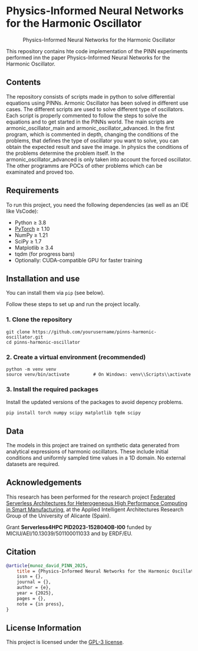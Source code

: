 <h1 aligh="center">Physics-Informed Neural Networks for the Harmonic Oscillator</h1>
<p align="center">Physics-Informed Neural Networks for the Harmonic Oscillator</p>

This repository contains hte code implementation of the PINN experiments performed inn the paper Physics-Informed Neural Networks for the Harmonic Oscillator.

## Contents
The repository consists of scripts made in python to solve differential equations using PINNs. Armonic Oscillator has been solved in different use cases. The different scripts are used to solve different type of oscillators. Each script is properly commented to follow the steps to solve the equations and to get started in the PINNs world. The main scripts are armonic_oscillator_main and armonic_oscillator_advanced. In the first program, which is commented in depth, changing the conditions of the problems, that defines the type of oscillator you want to solve, you can obtain the expected result and save the image. In physics the conditions of the problems determine the problem itself. In the armonic_oscillator_advanced is only taken into account the forced oscillator. The other programms are POCs of other problems which can be examinated and proved too.

## Requirements
To run this project, you need the following dependencies (as well as an IDE like VsCode):

- Python ≥ 3.8  
- [PyTorch](https://pytorch.org/) ≥ 1.10  
- NumPy ≥ 1.21  
- SciPy ≥ 1.7  
- Matplotlib ≥ 3.4  
- tqdm (for progress bars)  
- Optionally: CUDA-compatible GPU for faster training

## Installation and use
You can install them via `pip` (see below).

Follow these steps to set up and run the project locally.

### 1. Clone the repository

```
git clone https://github.com/yourusername/pinns-harmonic-oscillator.git
cd pinns-harmonic-oscillator
```
### 2. Create a virtual environment (recommended)
```
python -m venv venv
source venv/bin/activate         # On Windows: venv\\Scripts\\activate
```

### 3. Install the required packages
Install the updated versions of the packages to avoid depency problems.
```
pip install torch numpy scipy matplotlib tqdm scipy
```

## Data
The models in this project are trained on synthetic data generated from analytical expressions of harmonic oscillators.
These include initial conditions and uniformly sampled time values in a 1D domain.
No external datasets are required.

## Acknowledgements
This research has been performed for the research project <a href="https://aia.ua.es/en/proyectos/federated-serverless-architectures-for-heterogeneous-high-performance-computing-in-smart-manufacturing.html" target="_blank">Federated Serverless Architectures for Heterogeneous High Performance Computing in Smart Manufacturing</a>, at the Applied Intelligent Architectures Research Group of the University of Alicante (Spain).

Grant <b>Serverless4HPC PID2023-152804OB-I00</b> funded by MICIU/AEI/10.13039/501100011033 and by ERDF/EU.

## Citation
```bibtex
@article{munoz_david_PINN_2025,
	title = {Physics-Informed Neural Networks for the Harmonic Oscillator,
	issn = {},
	journal = {},
	author = {e},
	year = {2025},
	pages = {},
	note = {in press},
}
```

## License Information
This project is licensed under the <a href="LICENSE.txt">GPL-3 license</a>.
